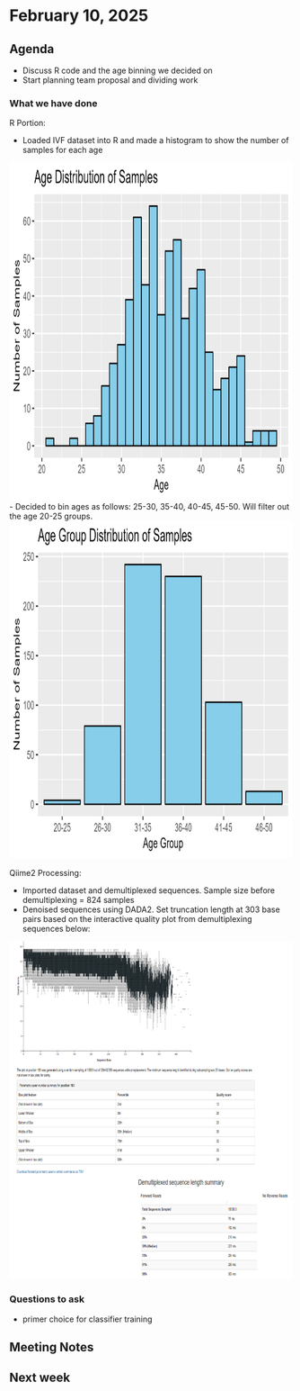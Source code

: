 # February 10, 2025

## Agenda
- Discuss R code and the age binning we decided on
- Start planning team proposal and dividing work

### What we have done
R Portion:
- Loaded IVF dataset into R and made a histogram to show the number of samples for each age
<img src="../R_project/age_samplesizes/age_samplesizes.png" height="600" width="650">
- Decided to bin ages as follows: 25-30, 35-40, 40-45, 45-50. Will filter out the age 20-25 groups.
<img src="../R_project/age_samplesizes/agegroup_samplesizes.png" height="600" width="650">

Qiime2 Processing:
- Imported dataset and demultiplexed sequences. Sample size before demultiplexing = 824 samples
- Denoised sequences using DADA2. Set truncation length at 303 base pairs based on the interactive quality plot from demultiplexing sequences below:
<img src="../qiime2_files/qiime2view_screenshots/ivf_demux_qiime2_interactive_quality_plot.png" height="600" width="650">

### Questions to ask
- primer choice for classifier training

## Meeting Notes


## Next week

